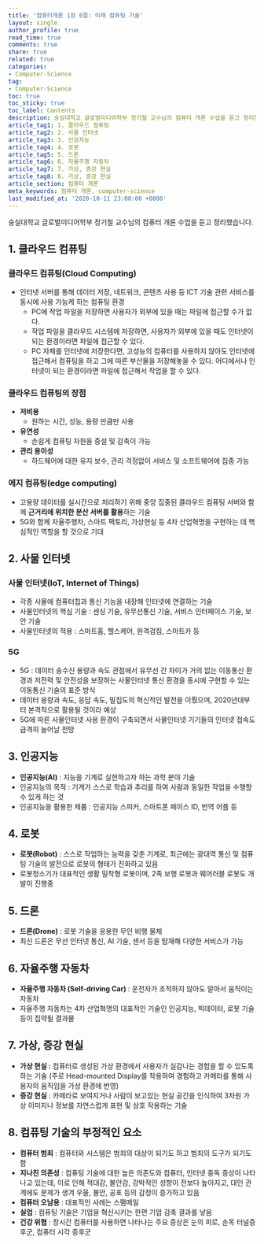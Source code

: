 ```yaml
---
title: '컴퓨터개론 1장 6절: 미래 컴퓨팅 기술'
layout: single
author_profile: true
read_time: true
comments: true
share: true
related: true
categories:
- Computer-Science
tag:
- Computer-Science
toc: true
toc_sticky: true
toc_label: Contents
description: 숭실대학교 글로벌미디어학부 정기철 교수님의 컴퓨터 개론 수업을 듣고 정리했습니다.
article_tag1: 1. 클라우드 컴퓨팅
article_tag2: 2. 사물 인터넷
article_tag3: 3. 인공지능
article_tag4: 4. 로봇
article_tag5: 5. 드론
article_tag6: 6. 자율주행 자동차
article_tag7: 7. 가상, 증강 현실
article_tag8: 8. 가상, 증강 현실
article_section: 컴퓨터 개론
meta_keywords: 컴퓨터 개론, computer-science
last_modified_at: '2020-10-11 23:00:00 +0800'
---
```


숭실대학교 글로벌미디어학부 정기철 교수님의 컴퓨터 개론 수업을 듣고 정리했습니다.

## 1. 클라우드 컴퓨팅

### 클라우드 컴퓨팅(Cloud Computing)
- 인터넷 서버를 통해 데이터 저장, 네트워크, 콘텐츠 사용 등 ICT 기술 관련 서비스를 동시에 사용 가능케 하는 컴퓨팅 환경
  - PC에 작업 파일을 저장하면 사용자가 외부에 있을 때는 파일에 접근할 수가 없다.
  - 작업 파일을 클라우드 시스템에 저장하면, 사용자가 외부에 있을 때도 인터넷이 되는 환경이라면 파일에 접근할 수 있다.
  - PC 자체를 인터넷에 저장한다면, 고성능의 컴퓨터를 사용하지 않아도 인터넷에 접근해서 컴퓨팅을 하고 그에 따른 부산물을 저장해놓을 수 있다. 어디에서나 인터넷이 되는 환경이라면 파일에 접근해서 작업을 할 수 있다.

### 클라우드 컴퓨팅의 장점
- **저비용**
  - 원하는 시간, 성능, 용량 만큼만 사용
- **유연성**
  - 손쉽게 컴퓨팅 자원을 증설 및 감축이 가능
- **관리 용이성**
  - 하드웨어에 대한 유지 보수, 관리 걱정없이 서비스 및 소프트웨어에 집중 가능

### 에지 컴퓨팅(edge computing)
  - 고용량 데이터를 실시간으로 처리하기 위해 중앙 집중된 클라우드 컴퓨팅 서버와 함께 **근거리에 위치한 분산 서버를 활용**하는 기술
  - 5G와 함께 자율주행차, 스마트 팩토리, 가상현실 등 4차 산업혁명을 구현하는 데 핵심적인 역할을 할 것으로 기대

## 2. 사물 인터넷
### **사물 인터넷(IoT, Internet of Things)** 
- 각종 사물에 컴퓨터칩과 통신 기능을 내장해 인터넷에 연결하는 기술
- 사물인터넷의 핵심 기술 : 센싱 기술, 유무선통신 기술, 서비스 인터페이스 기술, 보안 기술
- 사물인터넷의 적용 : 스마트홈, 헬스케어, 원격검침, 스마트카 등

### 5G
- 5G : 데이터 송수신 용량과 속도 관점에서 유무선 간 차이가 거의 없는 이동통신 환경과 저전력 및 안전성을 보장하는 사물인터넷 통신 환경을 동시에 구현할 수 있는 이동통신 기술의 표준 방식
- 데이터 용량과 속도, 응답 속도, 밀집도의 혁신적인 발전을 이뤘으며, 2020년대부터 본격적으로 활용될 것이라 예상
- 5G에 따른 사물인터넷 사용 환경이 구축되면서 사물인터넷 기기들의 인터넷 접속도 급격히 늘어날 전망

## 3. 인공지능
- **인공지능(AI)** : 지능을 기계로 실현하고자 하는 과학 분야 기술
- 인공지능의 목적 : 기계가 스스로 학습과 추리를 하여 사람과 동일한 작업을 수행할 수 있게 하는 것
- 인공지능을 활용한 제품 : 인공지능 스피커, 스마트폰 페이스 ID, 번역 어플 등

## 4. 로봇
- **로봇(Robot)** : 스스로 작업하는 능력을 갖춘 기계로, 최근에는 광대역 통신 및 컴퓨팅 기술의 발전으로 로봇의 형태가 진화하고 있음
- 로봇청소기가 대표적인 생활 밀착형 로봇이며, 2족 보행 로봇과 웨어러블 로봇도 개발이 진행중

## 5. 드론
- **드론(Drone)** : 로봇 기술을 응용한 무인 비행 물체
- 최신 드론은 무선 인터넷 통신, AI 기술, 센서 등을 탑재해 다양한 서비스가 가능

## 6. 자율주행 자동차
- **자율주행 자동차 (Self-driving Car)** : 운전자가 조작하지 않아도 알아서 움직이는 자동차
- 자율주행 자동차는 4차 산업혁명의 대표적인 기술인 인공지능, 빅데이터, 로봇 기술 등이 집약될 결과물

## 7.  가상, 증강 현실
- **가상 현실 :** 컴퓨터로 생성된 가상 환경에서 사용자가 실감나는 경험을 할 수 있도록 하는 기술 (주로 Head-mounted Display를 착용하여 경험하고 카메라를 통해 사용자의 움직임을 가상 환경에 반영)
- **증강 현실** : 카메라로 보여지거나 사람이 보고있는 현실 공간을 인식하여 3차원 가상 이미지나 정보를 자연스럽게 표현 및 상호 작용하는 기술

## 8. 컴퓨팅 기술의 부정적인 요소
- **컴퓨터 범죄** : 컴퓨터와 시스템은 범죄의 대상이 되기도 하고 범죄의 도구가 되기도 함
- **지나친 의존성** : 컴퓨팅 기술에 대한 높은 의존도와 컴퓨터, 인터넷 중독 증상이 나타나고 있는데, 이로 인해 적대감, 불안감, 강박적인 성향이 전보다 높아지고, 대인 관계에도 문제가 생겨 우울, 불안, 공포 등의 감정이 증가하고 있음
- **컴퓨터 오남용** : 대표적인 사례는 스팸메일
- **실업** : 컴퓨팅 기술은 기업을 혁신시키는 한편 기업 감축 결과를 낳음
- **건강 위협** : 장시간 컴퓨터를 사용하면 나타나는 주요 증상은 눈의 피로, 손목 터널증후군, 컴퓨터 시각 증후군